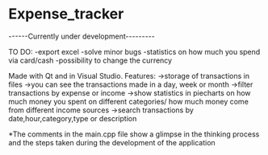 # Expense_tracker
------Currently under development---------

TO DO:
-export excel
-solve minor bugs
-statistics on how much you spend via card/cash
-possibility to change the currency

Made with Qt and in Visual Studio.
Features:
->storage of transactions in files
->you can see the transactions made in a day, week or month
->filter transactions by expense or income
->show statistics in piecharts on how much money you spent on different categories/ how much money come from different income sources
->search transactions by date,hour,category,type or description

*The comments in the main.cpp file show a glimpse in the thinking process
and the steps taken during the development of the application
